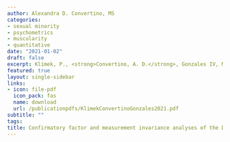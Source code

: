 ```yaml
---
author: Alexandra D. Convertino, MS
categories:
- sexual minority
- psychometrics
- muscularity
- quantitative
date: "2021-01-02"
draft: false
excerpt: Klimek, P., <strong>Convertino, A. D.</strong>, Gonzales IV, M., Roesch, S. C., Blashill, A. J. (2021). Confirmatory factor and measurement invariance analyses of the Drive for Muscularity Scale in sexual minority men and women. <em>Psychology of Sexual Orientation & Gender Diversity, 9</em>(2), 236–243. https://doi.org/10.1037/sgd0000472
featured: true
layout: single-sidebar
links:
- icon: file-pdf
  icon_pack: fas
  name: download
  url: /publicationpdfs/KlimekConvertinoGonzales2021.pdf
subtitle: ""
tags:
title: Confirmatory factor and measurement invariance analyses of the Drive for Muscularity Scale in sexual minority men and women
---
```


